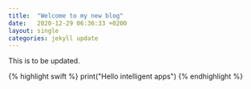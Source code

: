 ```yaml
---
title:  "Welcome to my new blog"
date:   2020-12-29 06:36:33 +0200
layout: single
categories: jekyll update
---
```

This is to be updated.

{% highlight swift %}
print("Hello intelligent apps")
{% endhighlight %}